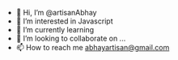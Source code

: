 - 👋 Hi, I’m @artisanAbhay
- 👀 I’m interested in Javascript
- 🌱 I’m currently learning 
- 💞️ I’m looking to collaborate on ...
- 📫 How to reach me abhayartisan@gmail.com

<!---
artisanAbhay/artisanAbhay is a ✨ special ✨ repository because its `README.md` (this file) appears on your GitHub profile.
You can click the Preview link to take a look at your changes.
--->
